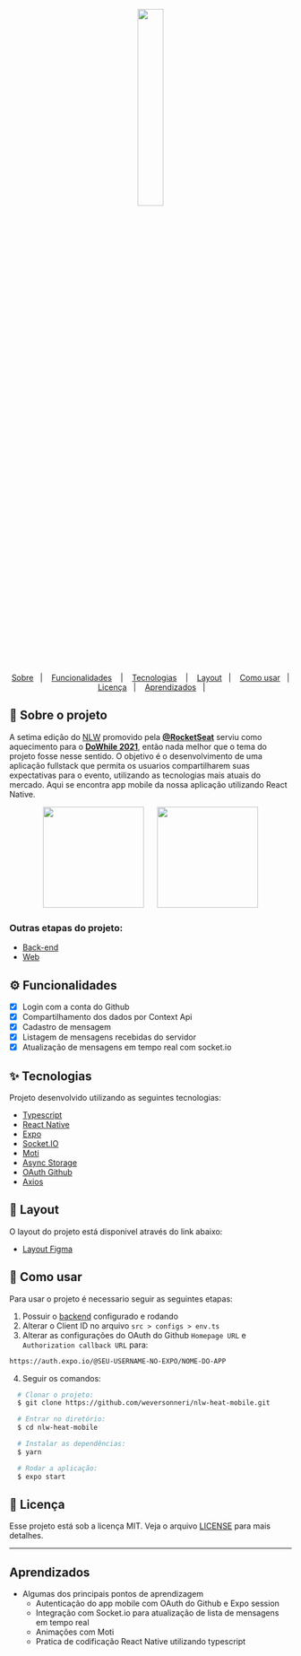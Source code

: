<p align="center">
  <img 
   src="https://user-images.githubusercontent.com/53442803/139374817-9c5dc6fc-9690-444c-b16d-ddd83023ce90.png"
    width="30%"
  />
</p>

<p align="center">
  <a href="#-sobre-o-projeto">Sobre</a>&nbsp;&nbsp;&nbsp;|&nbsp;&nbsp;&nbsp;
  <a href="#-funcionalidades">Funcionalidades</a>
  &nbsp;&nbsp;&nbsp;|&nbsp;&nbsp;&nbsp;
  <a href="#-tecnologias">Tecnologias</a>
  &nbsp;&nbsp;&nbsp;|&nbsp;&nbsp;&nbsp;
  <a href="#-layout">Layout</a>&nbsp;&nbsp;&nbsp;|&nbsp;&nbsp;&nbsp;
  <a href="#-como-usar">Como usar</a>&nbsp;&nbsp;&nbsp;|&nbsp;&nbsp;&nbsp;
  <a href="#-licença">Licença</a>&nbsp;&nbsp;&nbsp;|&nbsp;&nbsp;&nbsp;
  <a href="#Aprendizados">Aprendizados</a>&nbsp;&nbsp;&nbsp;|&nbsp;&nbsp;&nbsp;
</p>

## 📃 Sobre o projeto
A setima edição do [NLW](https://nextlevelweek.com) promovido pela **[@RocketSeat](https://www.rocketseat.com.br/)** serviu como aquecimento para o **[DoWhile 2021](https://dowhile.io/inscricao)**, então nada melhor que o tema do projeto fosse nesse sentido. 
O objetivo é o desenvolvimento de uma aplicação fullstack que permita os usuarios compartilharem suas expectativas para o evento, utilizando as tecnologias mais atuais do mercado. Aqui se encontra app mobile da nossa aplicação utilizando React Native.

<p align="center" s>
  <img 
    src="https://user-images.githubusercontent.com/53442803/139518973-72245682-ca27-4b37-a5cb-3eca44b733ab.gif"
    width="180px"
  />
  &nbsp;&nbsp;&nbsp;&nbsp;
  <img 
    src="https://user-images.githubusercontent.com/53442803/139519017-34592251-0a86-4652-aca5-08c32a8a2ff5.gif"
    width="180px"
  />
</p>

### Outras etapas do projeto: 
- [Back-end](https://github.com/weversonneri/nlw-heat-node)
- [Web](https://github.com/weversonneri/nlw-heat-web)

## ⚙ Funcionalidades
- [x] Login com a conta do Github
- [x] Compartilhamento dos dados por Context Api
- [x] Cadastro de mensagem
- [x] Listagem de mensagens recebidas do servidor
- [x] Atualização de mensagens em tempo real com socket.io

## ✨ Tecnologias
Projeto desenvolvido utilizando as seguintes tecnologias:

- [Typescript](https://www.typescriptlang.org/)
- [React Native](https://reactnative.dev/)
- [Expo](https://expo.dev/)
- [Socket.IO](https://socket.io/)
- [Moti](https://moti.fyi/)
- [Async Storage](https://react-native-async-storage.github.io/async-storage/docs/usage/)
- [OAuth Github](https://github.com/settings/developers)
- [Axios]()

## 🔖 Layout
O layout do projeto está disponivel através do link abaixo:
  * [Layout Figma](https://www.figma.com/community/file/1031699316177416916)

## 🤔 Como usar
Para usar o projeto é necessario seguir as seguintes etapas:
1. Possuir o [backend](https://github.com/weversonneri/nlw-heat-node) configurado e rodando
2. Alterar o Client ID no arquivo ``` src > configs > env.ts ```
3. Alterar as configurações do OAuth do Github ``` Homepage URL ``` e ```Authorization callback URL``` para: 
 ```bash
https://auth.expo.io/@SEU-USERNAME-NO-EXPO/NOME-DO-APP
 ```
4. Seguir os comandos:
``` bash
  # Clonar o projeto:
  $ git clone https://github.com/weversonneri/nlw-heat-mobile.git

  # Entrar no diretório:
  $ cd nlw-heat-mobile

  # Instalar as dependências:
  $ yarn

  # Rodar a aplicação:
  $ expo start
```

## 📝 Licença
Esse projeto está sob a licença MIT. Veja o arquivo [LICENSE](LICENSE.md) para mais detalhes.

---

## Aprendizados
- Algumas dos principais pontos de aprendizagem
  - Autenticação do app mobile com OAuth do Github e Expo session
  - Integração com Socket.io para atualização de lista de mensagens em tempo real
  - Animações com Moti
  - Pratica de codificação React Native utilizando typescript

